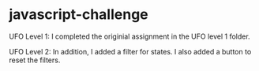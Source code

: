 # javascript-challenge

UFO Level 1: I completed the originial assignment in the UFO level 1 folder. 

UFO Level 2: In addition, I added a filter for states. I also added a button to reset the filters. 
